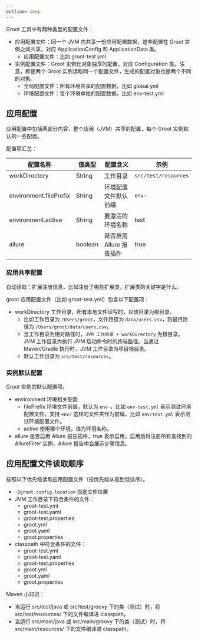 ```yaml
---
outline: deep
---
```


Groot 工具中有两种类型的配置文件：

- 应用配置文件：同一个 JVM 内共享一份应用配置数据，这些配置在 Groot 实例之间共享，对应 ApplicationConfig 和 ApplicationData 类。
    - 应用配置文件：比如 groot-test.yml
- 实例配置文件：Groot 实例化对象独享的配置，对应 Configuration 类。注意，即便两个 Groot 实例读取同一个配置文件，生成的配置对象也是两个不同的对象。
    - 全局配置文件：所有环境共享的配置数据，比如 global.yml
    - 环境配置文件：每个环境单独的配置数据，比如 env-test.yml

## 应用配置

应用配置中包括两部分内容，整个应用（JVM）共享的配置、每个 Groot 实例默认的一些配置。

配置项汇总：

| 配置名称 | 值类型 | 配置含义 | 示例 |
| -- | -- | -- | -- |
| workDirectory | String | 工作目录 | `src/test/resources` |
| environment.filePrefix | String | 环境配置文件默认前缀 | `env-` |
| environment.active | String | 要激活的环境名称 | test |
| allure | boolean | 是否启用 Allure 报告插件 | true |


### 应用共享配置

自动读取：扩展注册信息，比如注册了哪些扩展类，扩展类的关键字是什么。

groot 应用配置文件（比如 groot-test.yml）包含以下配置项：

- workDirectory 工作目录，所有本地文件读写时，以该目录为根目录。
    - 比如工作目录为 `/Users/groot`，文件路径为 `data/users.csv`，则最终路径为 `/Users/groot/data/users.csv`。
    - 当工作目录为相对路径时，`JVM 工作目录 + workDirectory` 为根目录。JVM 工作目录为执行 JVM 启动命令时的终端路径。当通过 Maven/Gradle 执行时，JVM 工作目录为项目根目录。
    - 默认工作目录为 `src/test/resources`。


### 实例默认配置

Groot 实例的默认配置项。

- environment 环境相关配置
    - filePrefix 环境文件前缀，默认为 `env-`，比如 `env-test.yml` 表示测试环境配置文件。支持 `env/` 这样的文件夹作为前缀，比如 `env/test.yml` 表示测试环境配置文件。
    - active 使用哪个环境，值为环境名称。
- allure 是否启用 Allure 报告插件，true 表示启用。启用后将注册所有查找到的 AllureFilter 实例，Allure 报告中会展示步骤信息。


## 应用配置文件读取顺序

按照以下优先级读取应用配置文件（按优先级从高到低排序）。

- `-Dgroot.config.location` 指定文件位置
- JVM 工作目录下符合条件的文件：
    - groot-test.yml
    - groot-test.yaml
    - groot-test.properties
    - groot.yml
    - groot.yaml
    - groot.properties
- classpath 中符合条件的文件：
    - groot-test.yml
    - groot-test.yaml
    - groot-test.properties
    - groot.yml
    - groot.yaml
    - groot.properties

Maven 小知识：

- 当运行 src/test/java 或 src/test/groovy 下的类（测试）时，将 src/test/resources/ 下的文件编译进 classpath。
- 当运行 src/main/java 或 src/main/groovy 下的类（测试）时，将 src/main/resources/ 下的文件编译进 classpath。

